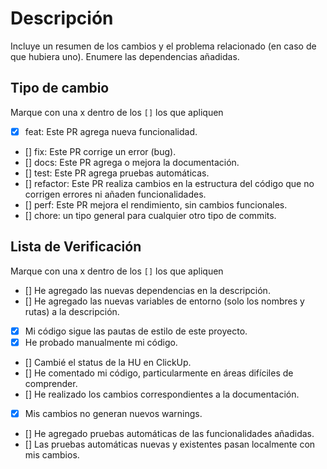 # Descripción

Incluye un resumen de los cambios y el problema relacionado (en caso de que hubiera uno). Enumere las dependencias añadidas.

## Tipo de cambio

Marque con una x dentro de los `[]` los que apliquen

- [x] feat: Este PR agrega nueva funcionalidad.
- [] fix: Este PR corrige un error (bug).
- [] docs: Este PR agrega o mejora la documentación.
- [] test: Este PR agrega pruebas automáticas.
- [] refactor: Este PR realiza cambios en la estructura del código que no corrigen errores ni añaden funcionalidades.
- [] perf: Este PR mejora el rendimiento, sin cambios funcionales.
- [] chore: un tipo general para cualquier otro tipo de commits.

## Lista de Verificación

Marque con una x dentro de los `[]` los que apliquen

- [] He agregado las nuevas dependencias en la descripción.
- [] He agregado las nuevas variables de entorno (solo los nombres y rutas) a la descripción.
- [x] Mi código sigue las pautas de estilo de este proyecto.
- [x] He probado manualmente mi código.
- [] Cambié el status de la HU en ClickUp.
- [] He comentado mi código, particularmente en áreas difíciles de comprender.
- [] He realizado los cambios correspondientes a la documentación.
- [x] Mis cambios no generan nuevos warnings.
- [] He agregado pruebas automáticas de las funcionalidades añadidas.
- [] Las pruebas automáticas nuevas y existentes pasan localmente con mis cambios.